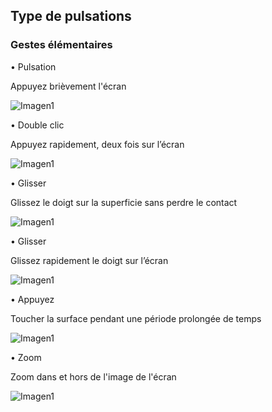 ## Type de pulsations

### Gestes élémentaires

•	Pulsation

Appuyez brièvement l'écran

![Imagen1](http://static.energysistem.com/images/manuals/39530/535569b2b5b35.jpg)

•	Double clic

Appuyez rapidement, deux fois sur l’écran

![Imagen1](http://static.energysistem.com/images/manuals/39530/535569bdd9805.jpg)

•	Glisser

Glissez le doigt sur la superficie sans perdre le contact

![Imagen1](http://static.energysistem.com/images/manuals/39530/535569cfdb51d.jpg)

•	Glisser

Glissez rapidement le doigt sur l’écran

![Imagen1](http://static.energysistem.com/images/manuals/39530/53556aaed15c2.jpg)

•	Appuyez

Toucher la surface pendant une période prolongée de temps

![Imagen1](http://static.energysistem.com/images/manuals/39530/53556aedbd1e1.jpg)

•	Zoom

Zoom dans et hors de l'image de l'écran

![Imagen1](http://static.energysistem.com/images/manuals/39530/53556afc48900.jpg)
